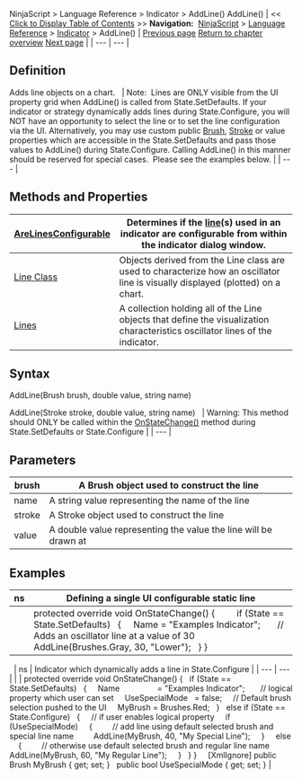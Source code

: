 ﻿
NinjaScript > Language Reference > Indicator > AddLine()
AddLine()
| << [Click to Display Table of Contents](addline.md) >> **Navigation:**     [NinjaScript](ninjascript.md) > [Language Reference](language_reference_wip.md) > [Indicator](indicator.md) > AddLine() | [Previous page](indicator.md) [Return to chapter overview](indicator.md) [Next page](arelinesconfigurable.md) |
| --- | --- |
## Definition
Adds line objects on a chart.
 
| Note:  Lines are ONLY visible from the UI property grid when AddLine() is called from State.SetDefaults. If your indicator or strategy dynamically adds lines during State.Configure, you will NOT have an opportunity to select the line or to set the line configuration via the UI. Alternatively, you may use custom public [Brush](brushes.md), [Stroke](stroke_class.md) or value properties which are accessible in the State.SetDefaults and pass those values to AddLine() during State.Configure. Calling AddLine() in this manner should be reserved for special cases.  Please see the examples below. |
| --- |
 
## Methods and Properties
| [AreLinesConfigurable](arelinesconfigurable.md) | Determines if the [line](addline.md)(s) used in an indicator are configurable from within the indicator dialog window. |
| --- | --- |
| [Line Class](line_class.md) | Objects derived from the Line class are used to characterize how an oscillator line is visually displayed (plotted) on a chart. |
| [Lines](lines.md) | A collection holding all of the Line objects that define the visualization characteristics oscillator lines of the indicator. |
## Syntax
AddLine(Brush brush, double value, string name)  

AddLine(Stroke stroke, double value, string name)
 
| Warning: This method should ONLY be called within the [OnStateChange()](onstatechange.md) method during State.SetDefaults or State.Configure |
| --- |
 
## Parameters
| brush | A Brush object used to construct the line |
| --- | --- |
| name | A string value representing the name of the line |
| stroke | A Stroke object used to construct the line |
| value | A double value representing the value the line will be drawn at |

## Examples
| ns | Defining a single UI configurable static line |
| --- | --- |
|  | protected override void OnStateChange() {          if (State == State.SetDefaults)    {      Name = "Examples Indicator";         // Adds an oscillator line at a value of 30      AddLine(Brushes.Gray, 30, "Lower");    } } |
 
| ns | Indicator which dynamically adds a line in State.Configure |
| --- | --- |
|  | protected override void OnStateChange() {    if (State == State.SetDefaults)    {      Name                 = "Examples Indicator";        // logical property which user can set      UseSpecialMode   = false;      // Default brush selection pushed to the UI      MyBrush = Brushes.Red;    }    else if (State == State.Configure)    {      // if user enables logical property      if (UseSpecialMode)      {          // add line using default selected brush and special line name          AddLine(MyBrush, 40,  "My Special Line");      }      else      {          // otherwise use default selected brush and regular line name          AddLine(MyBrush, 60, "My Regular Line");      }    } }     [XmlIgnore] public Brush MyBrush { get; set; }   public bool UseSpecialMode { get; set; } |

